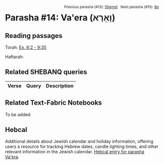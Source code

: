 <span style="float: right;"><sup>Previous parasha (#13): <a href="../13%20-%20Shemot/README.md#start">Shemot</a> &nbsp;&nbsp;Next parasha (#15): <a href="../15%20-%20Bo/README.md#start">Bo</a></sup></span>

# Parasha #14: Va'era (וָאֵרָא‎) <a name="start"></a>

## Reading passages

Torah: [Ex. 6:2 - 9:35](https://www.stepbible.org/?q=version=NASB2020|reference=Ex.6:2-9:35&options=HNVUG)

Haftarah: 

## Related SHEBANQ queries

Verse | Query | Description
--- | --- | ---


## Related Text-Fabric Notebooks

To be added

## Hebcal

Additional details about Jewish calendar and holiday information, offering users a resource for tracking Hebrew dates, candle lighting times, and other relevant information in the Jewish calendar. [Hebcal entry for parasha Va'era](https://www.hebcal.com/sedrot/vaera).
